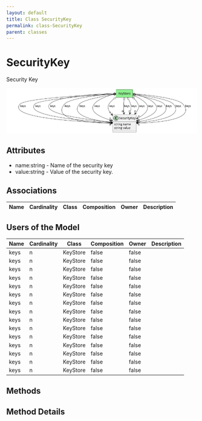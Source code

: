 ```yaml
---
layout: default
title: Class SecurityKey
permalink: class-SecurityKey
parent: classes
---
```


# SecurityKey

Security Key

![Logical Diagram](./logical.png)

## Attributes

* name:string - Name of the security key
* value:string - Value of the security key.


## Associations

| Name | Cardinality | Class | Composition | Owner | Description |
| --- | --- | --- | --- | --- | --- |


## Users of the Model

| Name | Cardinality | Class | Composition | Owner | Description |
| --- | --- | --- | --- | --- | --- |
| keys | n | KeyStore | false | false |  |
| keys | n | KeyStore | false | false |  |
| keys | n | KeyStore | false | false |  |
| keys | n | KeyStore | false | false |  |
| keys | n | KeyStore | false | false |  |
| keys | n | KeyStore | false | false |  |
| keys | n | KeyStore | false | false |  |
| keys | n | KeyStore | false | false |  |
| keys | n | KeyStore | false | false |  |
| keys | n | KeyStore | false | false |  |
| keys | n | KeyStore | false | false |  |
| keys | n | KeyStore | false | false |  |
| keys | n | KeyStore | false | false |  |
| keys | n | KeyStore | false | false |  |
| keys | n | KeyStore | false | false |  |





## Methods


<h2>Method Details</h2>
    

